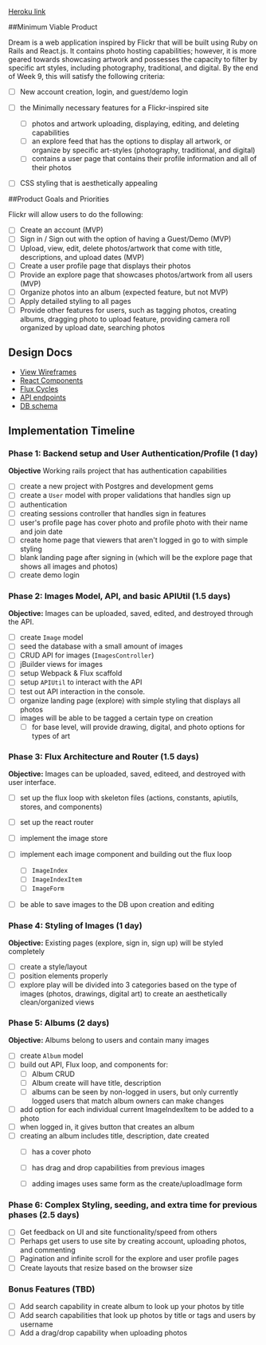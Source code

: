 [Heroku link][heroku]

[heroku]: https://dream-capstone.herokuapp.com/

##Minimum Viable Product

Dream is a web application inspired by Flickr that will be built using Ruby on Rails and React.js. It contains photo hosting capabilities; however, it is more geared towards showcasing artwork and possesses the capacity to filter by specific art styles, including photography, traditional, and digital. By the end of Week 9, this will satisfy the following criteria:

- [ ] New account creation, login, and guest/demo login
- [ ] the Minimally necessary features for a Flickr-inspired site
  - [ ] photos and artwork uploading, displaying, editing, and deleting capabilities
  - [ ] an explore feed that has the options to display all artwork, or organize by specific art-styles (photography, traditional, and digital)
  - [ ] contains a user page that contains their profile information and all of their photos
- [ ] CSS styling that is aesthetically appealing


##Product Goals and Priorities

Flickr will allow users to do the following:

- [ ] Create an account (MVP)
- [ ] Sign in / Sign out with the option of having a Guest/Demo (MVP)
- [ ] Upload, view, edit, delete photos/artwork that come with title, descriptions, and upload dates (MVP)
- [ ] Create a user profile page that displays their photos
- [ ] Provide an explore page that showcases photos/artwork from all users (MVP)
- [ ] Organize photos into an album (expected feature, but not MVP)
- [ ] Apply detailed styling to all pages
- [ ] Provide other features for users, such as tagging photos, creating albums, dragging photo to upload feature, providing camera roll organized by upload date, searching photos

## Design Docs

* [View Wireframes][views]
* [React Components][components]
* [Flux Cycles][flux-cycles]
* [API endpoints][api-endpoints]
* [DB schema][schema]

[views]: ./docs/views.md
[components]: ./docs/components.md
[flux-cycles]: ./docs/flux-cycles.md
[api-endpoints]: ./docs/api-endpoints.md
[schema]: ./docs/schema.md


## Implementation Timeline

### Phase 1: Backend setup and User Authentication/Profile (1 day)

**Objective** Working rails project that has authentication capabilities

- [ ] create a new project with Postgres and development gems
- [ ] create a `User` model with proper validations that handles sign up
- [ ] authentication
- [ ] creating sessions controller that handles sign in features
- [ ] user's profile page has cover photo and profile photo with their name and join date
- [ ] create home page that viewers that aren't logged in go to with simple styling
- [ ] blank landing page after signing in (which will be the explore page that shows all images and photos)
- [ ] create demo login

### Phase 2: Images Model, API, and basic APIUtil (1.5 days)

**Objective:** Images can be uploaded, saved, edited, and destroyed through the API.

- [ ] create `Image` model
- [ ] seed the database with a small amount of images
- [ ] CRUD API for images (`ImagesController`)
- [ ] jBuilder views for images
- [ ] setup Webpack & Flux scaffold
- [ ] setup `APIUtil` to interact with the API
- [ ] test out API interaction in the console.
- [ ] organize landing page (explore) with simple styling that displays all photos
- [ ] images will be able to be tagged a certain type on creation
  - [ ] for base level, will provide drawing, digital, and photo options for types of art

### Phase 3: Flux Architecture and Router (1.5 days)

**Objective:** Images can be uploaded, saved, editeed, and destroyed with user interface.

- [ ] set up the flux loop with skeleton files (actions, constants, apiutils, stores, and components)
- [ ] set up the react router
- [ ] implement the image store
- [ ] implement each image component and building out the flux loop
  - [ ] `ImageIndex`
  - [ ] `ImageIndexItem`
  - [ ] `ImageForm`
- [ ] be able to save images to the DB upon creation and editing


### Phase 4: Styling of Images (1 day)

**Objective:** Existing pages (explore, sign in, sign up) will be styled completely

- [ ] create a style/layout
- [ ] position elements properly
- [ ] explore play will be divided into 3 categories based on the type of images (photos, drawings, digital art) to create an aesthetically clean/organized views

### Phase 5: Albums (2 days)

**Objective:** Albums belong to users and contain many images

- [ ] create `Album` model
- [ ] build out API, Flux loop, and components for:
  - [ ] Album CRUD
  - [ ] Album create will have title, description
  - [ ] albums can be seen by non-logged in users, but only currently logged users that match album owners can make changes
- [ ] add option for each individual current ImageIndexItem to be added to a photo
- [ ] when logged in, it gives button that creates an album
- [ ] creating an album includes title, description, date created
  - [ ] has a cover photo
  - [ ] has drag and drop capabilities from previous images
  - [ ] adding images uses same form as the create/uploadImage form



### Phase 6: Complex Styling, seeding, and extra time for previous phases (2.5 days)

- [ ] Get feedback on UI and site functionality/speed from others
- [ ] Perhaps get users to use site by creating account, uploading photos, and commenting
- [ ] Pagination and infinite scroll for the explore and user profile pages
- [ ] Create layouts that resize based on the browser size

### Bonus Features (TBD)
- [ ] Add search capability in create album to look up your photos by title
- [ ] Add search capabilities that look up photos by title or tags and users by username
- [ ] Add a drag/drop capability when uploading photos
